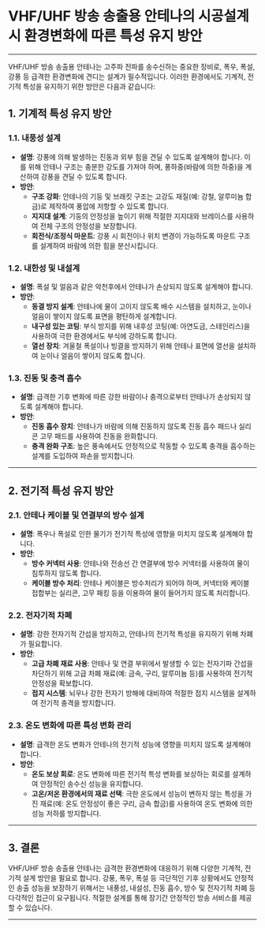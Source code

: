 # VHF/UHF 방송 송출용 안테나의 시공설계 시 환경변화에 따른 특성 유지 방안

---

VHF/UHF 방송 송출용 안테나는 고주파 전파를 송수신하는 중요한 장비로, 폭우, 폭설, 강풍 등 급격한 환경변화에 견디는 설계가 필수적입니다. 이러한 환경에서도 기계적, 전기적 특성을 유지하기 위한 방안은 다음과 같습니다:

## 1. **기계적 특성 유지 방안**

### 1.1. **내풍성 설계**
   - **설명**: 강풍에 의해 발생하는 진동과 외부 힘을 견딜 수 있도록 설계해야 합니다. 이를 위해 안테나 구조는 충분한 강도를 가져야 하며, 풍하중(바람에 의한 하중)을 계산하여 강풍을 견딜 수 있도록 합니다.
   - **방안**:
     - **구조 강화**: 안테나의 기둥 및 브래킷 구조는 고강도 재질(예: 강철, 알루미늄 합금)로 제작하여 풍압에 저항할 수 있도록 합니다.
     - **지지대 설계**: 기둥의 안정성을 높이기 위해 적절한 지지대와 브레이스를 사용하여 전체 구조의 안정성을 보장합니다.
     - **회전식/조정식 마운트**: 강풍 시 회전이나 위치 변경이 가능하도록 마운트 구조를 설계하여 바람에 의한 힘을 분산시킵니다.

### 1.2. **내한성 및 내설계**
   - **설명**: 폭설 및 얼음과 같은 악천후에서 안테나가 손상되지 않도록 설계해야 합니다.
   - **방안**:
     - **동결 방지 설계**: 안테나에 물이 고이지 않도록 배수 시스템을 설치하고, 눈이나 얼음이 쌓이지 않도록 표면을 평탄하게 설계합니다.
     - **내구성 있는 코팅**: 부식 방지를 위해 내후성 코팅(예: 아연도금, 스테인리스)을 사용하여 극한 환경에서도 부식에 강하도록 합니다.
     - **열선 장치**: 겨울철 폭설이나 빙결을 방지하기 위해 안테나 표면에 열선을 설치하여 눈이나 얼음이 쌓이지 않도록 합니다.

### 1.3. **진동 및 충격 흡수**
   - **설명**: 급격한 기후 변화에 따른 강한 바람이나 충격으로부터 안테나가 손상되지 않도록 설계해야 합니다.
   - **방안**:
     - **진동 흡수 장치**: 안테나가 바람에 의해 진동하지 않도록 진동 흡수 패드나 실리콘 고무 패드를 사용하여 진동을 완화합니다.
     - **충격 완화 구조**: 높은 풍속에서도 안정적으로 작동할 수 있도록 충격을 흡수하는 설계를 도입하여 파손을 방지합니다.

---

## 2. **전기적 특성 유지 방안**

### 2.1. **안테나 케이블 및 연결부의 방수 설계**
   - **설명**: 폭우나 폭설로 인한 물기가 전기적 특성에 영향을 미치지 않도록 설계해야 합니다.
   - **방안**:
     - **방수 커넥터 사용**: 안테나와 전송선 간 연결부에 방수 커넥터를 사용하여 물이 침투하지 않도록 합니다.
     - **케이블 방수 처리**: 안테나 케이블은 방수처리가 되어야 하며, 커넥터와 케이블 접합부는 실리콘, 고무 패킹 등을 이용하여 물이 들어가지 않도록 처리합니다.

### 2.2. **전자기적 차폐**
   - **설명**: 강한 전자기적 간섭을 방지하고, 안테나의 전기적 특성을 유지하기 위해 차폐가 필요합니다.
   - **방안**:
     - **고급 차폐 재료 사용**: 안테나 및 연결 부위에서 발생할 수 있는 전자기파 간섭을 차단하기 위해 고급 차폐 재료(예: 금속, 구리, 알루미늄 등)를 사용하여 전기적 안정성을 확보합니다.
     - **접지 시스템**: 뇌우나 강한 전자기 방해에 대비하여 적절한 접지 시스템을 설계하여 전기적 충격을 방지합니다.

### 2.3. **온도 변화에 따른 특성 변화 관리**
   - **설명**: 급격한 온도 변화가 안테나의 전기적 성능에 영향을 미치지 않도록 설계해야 합니다.
   - **방안**:
     - **온도 보상 회로**: 온도 변화에 따른 전기적 특성 변화를 보상하는 회로를 설계하여 안정적인 송수신 성능을 유지합니다.
     - **고온/저온 환경에서의 재료 선택**: 극한 온도에서 성능이 변하지 않는 특성을 가진 재료(예: 온도 안정성이 좋은 구리, 금속 합금)를 사용하여 온도 변화에 의한 성능 저하를 방지합니다.

---

## 3. **결론**

VHF/UHF 방송 송출용 안테나는 급격한 환경변화에 대응하기 위해 다양한 기계적, 전기적 설계 방안을 필요로 합니다. 강풍, 폭우, 폭설 등 극단적인 기후 상황에서도 안정적인 송출 성능을 보장하기 위해서는 내풍성, 내설성, 진동 흡수, 방수 및 전자기적 차폐 등 다각적인 접근이 요구됩니다. 적절한 설계를 통해 장기간 안정적인 방송 서비스를 제공할 수 있습니다.

---
